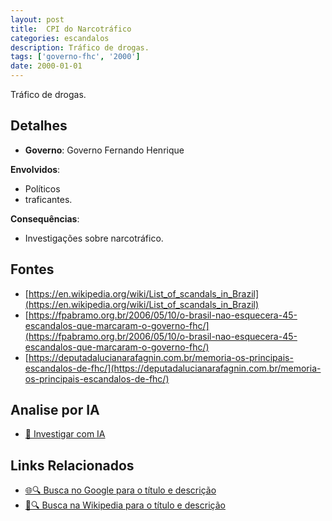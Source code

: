 ```yaml
---
layout: post
title:  CPI do Narcotráfico
categories: escandalos
description: Tráfico de drogas.
tags: ['governo-fhc', '2000']
date: 2000-01-01
---
```


Tráfico de drogas.

## Detalhes
- **Governo**: Governo Fernando Henrique

**Envolvidos**:
- Políticos
- traficantes.


**Consequências**:
- Investigações sobre narcotráfico.


## Fontes
- [https://en.wikipedia.org/wiki/List_of_scandals_in_Brazil](https://en.wikipedia.org/wiki/List_of_scandals_in_Brazil)
- [https://fpabramo.org.br/2006/05/10/o-brasil-nao-esquecera-45-escandalos-que-marcaram-o-governo-fhc/](https://fpabramo.org.br/2006/05/10/o-brasil-nao-esquecera-45-escandalos-que-marcaram-o-governo-fhc/)
- [https://deputadalucianarafagnin.com.br/memoria-os-principais-escandalos-de-fhc/](https://deputadalucianarafagnin.com.br/memoria-os-principais-escandalos-de-fhc/)


## Analise por IA
- [🤖 Investigar com IA](https://www.perplexity.ai/search?q=CPI%20do%20Narcotr%C3%A1fico%20Tr%C3%A1fico%20de%20drogas.%20Governo%20Fernando%20Henrique)

## Links Relacionados
- [🌐🔍 Busca no Google para o título e descrição](https://www.google.com/search?q=CPI%20do%20Narcotr%C3%A1fico%20Tr%C3%A1fico%20de%20drogas.%20Governo%20Fernando%20Henrique)
- [📖🔍 Busca na Wikipedia para o título e descrição](https://pt.wikipedia.org/w/index.php?search=CPI%20do%20Narcotr%C3%A1fico%20Tr%C3%A1fico%20de%20drogas.%20Governo%20Fernando%20Henrique)

